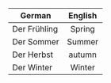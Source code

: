 | German       | English |
| ------------ | :-----: |
| Der Frühling | Spring  |
| Der Sommer   | Summer  |
| Der Herbst   | autumn  |
| Der Winter   | Winter  |


